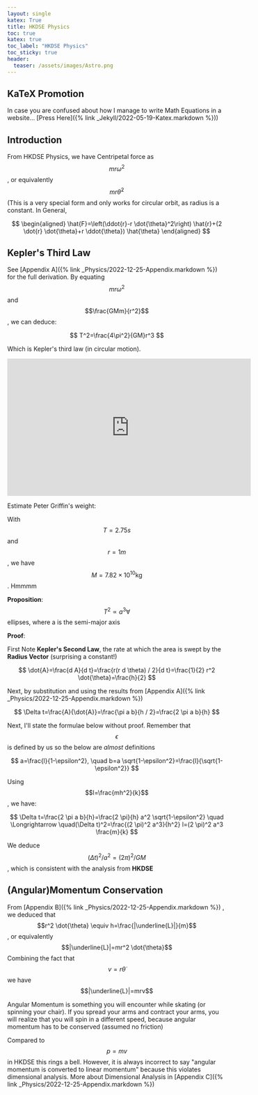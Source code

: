 ```yaml
---
layout: single
katex: True
title: HKDSE Physics
toc: true
katex: true
toc_label: "HKDSE Physics"
toc_sticky: true
header:
  teaser: /assets/images/Astro.png
---
```

## KaTeX Promotion

In case you are confused about how I manage to write Math Equations in a website...
[Press Here]({% link _Jekyll/2022-05-19-Katex.markdown %}))

## Introduction
From HKDSE Physics, we have Centripetal force as $$mr\omega^2$$, or equivalently $$mr \dot{\theta}^2$$ (This is a very special form and only works for circular orbit, as radius is a constant. In General,

$$
\begin{aligned}
\hat{F}=\left(\ddot{r}-r \dot{\theta}^2\right) \hat{r}+(2 \dot{r} \dot{\theta}+r \ddot{\theta}) \hat{\theta}
\end{aligned}
$$

## Kepler's Third Law

See [Appendix A]({% link _Physics/2022-12-25-Appendix.markdown %}) for the full derivation.
By equating $$mr\omega^2$$ and $$\frac{GMm}{r^2}$$, we can deduce:

$$
T^2=\frac{4\pi^2}{GM}r^3
$$

Which is Kepler's third law (in circular motion). 


<iframe width="560" height="315" src="https://www.youtube.com/embed/MFcT4Hsx7VQ" title="YouTube video player" frameborder="0" allow="accelerometer; autoplay; clipboard-write; encrypted-media; gyroscope; picture-in-picture" allowfullscreen></iframe>

Estimate Peter Griffin's weight:

With $$T=2.75s$$ and $$r=1m$$, we have $$M=7.82 \times 10^{10} \text{kg} $$. Hmmmm

**Proposition**: $$T^2 \propto a^3 \forall $$ ellipses, where a is the semi-major axis

**Proof**:

First Note **Kepler's Second Law**, the rate at which the area is swept by the **Radius Vector** (surprising a constant!)

$$
\dot{A}=\frac{d A}{d t}=\frac{r(r d \theta) / 2}{d t}=\frac{1}{2} r^2 \dot{\theta}=\frac{h}{2}
$$

Next, by substitution and using the results from [Appendix A]({% link _Physics/2022-12-25-Appendix.markdown %})


$$
\Delta t=\frac{A}{\dot{A}}=\frac{\pi a b}{h / 2}=\frac{2 \pi a b}{h}
$$

Next, I'll state the formulae below without proof. Remember that $$\epsilon$$ is defined by us so the below are *almost* definitions

$$
a=\frac{l}{1-\epsilon^2}, \quad b=a \sqrt{1-\epsilon^2}=\frac{l}{\sqrt{1-\epsilon^2}}
$$

Using $$l=\frac{mh^2}{k}$$, we have:

$$
\Delta t=\frac{2 \pi a b}{h}=\frac{2 \pi}{h} a^2 \sqrt{1-\epsilon^2} \quad \Longrightarrow \quad(\Delta t)^2=\frac{(2 \pi)^2 a^3}{h^2} l=(2 \pi)^2 a^3 \frac{m}{k}
$$

We deduce $$(\Delta t)^2 / a^2=(2 \pi)^2 / G M$$, which is consistent with the analysis from **HKDSE**

## (Angular)Momentum Conservation

From [Appendix B]({% link _Physics/2022-12-25-Appendix.markdown %}) , we deduced that
$$r^2 \dot{\theta} \equiv h=\frac{|\underline{L}|}{m}$$, or equivalently $$|\underline{L}|=mr^2 \dot{\theta}$$ Combining the fact that $$v=r\dot{\theta}$$ we have $$|\underline{L}|=mrv$$

Angular Momentum is something you will encounter while skating (or spinning your chair). If you spread your arms and contract your arms, you will realize that you will spin in a different speed, because angular momentum has to be conserved (assumed no friction)

Compared to $$p=mv$$ in HKDSE this rings a bell. However, it is always incorrect to say "angular momentum is converted to linear momentum" because this violates dimensional analysis. More about Dimensional Analysis in [Appendix C]({% link _Physics/2022-12-25-Appendix.markdown %})




